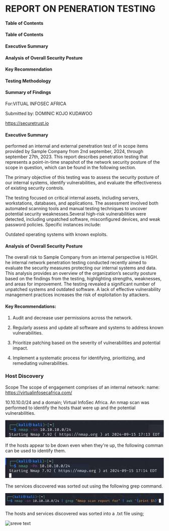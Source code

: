 # REPORT ON PENERATION TESTING

#### Table of Contents 

#### Table of Contents 

#### Executive Summary 

#### Analysis of Overall Security Posture

#### Key Recommendation

#### Testing Methodology 
#### Summary of Findings

For:VITUAL INFOSEC AFRICA

Submitted by: 
DOMINIC KOJO KUDAWOO 

https://securetrust.io

#### Executive Summary 

 performed an internal and external penetration test of in
 scope items provided by Sample Company from 2nd september, 2024, through september 27th, 2023. 
This report describes penetration testing that represents a point-in-time snapshot of the 
network security posture of the scope in question, which can be found in the following section.

The primary objective of this testing was to assess the security posture of our internal systems, identify vulnerabilities, and evaluate the effectiveness of existing security controls.

The testing focused on critical internal assets, including servers, workstations, databases, and applications. The assessment involved both automated scanning tools and manual testing techniques to uncover potential security weaknesses.Several high-risk vulnerabilities were detected, including unpatched software, misconfigured devices, and weak password policies. Specific instances include:

Outdated operating systems with known exploits.

#### Analysis of Overall Security Posture

The overall risk to Sample Company from an internal perspective is HIGH. he internal network penetration testing conducted recently aimed to evaluate the security measures protecting our internal systems and data. This analysis provides an overview of the organization’s security posture based on the findings from the testing, highlighting strengths, weaknesses, and areas for improvement.
 The testing revealed a significant number of unpatched systems and outdated software. A lack of effective vulnerability management practices increases the risk of exploitation by attackers.
 
#### Key Recommendations: 

1. Audit and decrease user permissions across the network.
 
2.  Regularly assess and update all software and systems to address known vulnerabilities.
 
3. Prioritize patching based on the severity of vulnerabilities and potential impact.
4. Implement a systematic process for identifying, prioritizing, and remediating vulnerabilities.


### Host Discovery

 Scope
 The scope of engagement comprises of an internal network: 
name: 
https://virtualinfosecafrica.com/
 
 10.10.10.0/24 and a domain; Virtual InfoSec Africa.
 An nmap scan was performed to identify the hosts thaat were up and the potential vulnerabilities.
 
 ![nmap](images/nmap.jpg)
 
 If the hosts appear to be down even when they're up, the following comman can be used to identify them.
 
 ![bypass](images/bypass.jpg)

 The services discovered was sorted out using the following grep command.

 ![grep](images/grep.jpg)

 The hosts and services discovered was sorted into a .txt file using;
 
 ![sreve text](images/sreve_text.jpg)

  
 
  
 
 
 
 
 
